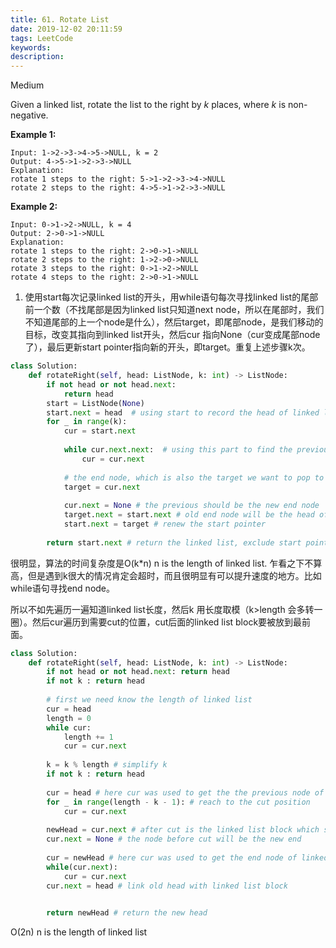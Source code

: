 ```yaml
---
title: 61. Rotate List
date: 2019-12-02 20:11:59
tags: LeetCode
keywords:
description:
---
```


Medium

Given a linked list, rotate the list to the right by *k* places, where *k* is non-negative.

**Example 1:**

```
Input: 1->2->3->4->5->NULL, k = 2
Output: 4->5->1->2->3->NULL
Explanation:
rotate 1 steps to the right: 5->1->2->3->4->NULL
rotate 2 steps to the right: 4->5->1->2->3->NULL
```

**Example 2:**

```
Input: 0->1->2->NULL, k = 4
Output: 2->0->1->NULL
Explanation:
rotate 1 steps to the right: 2->0->1->NULL
rotate 2 steps to the right: 1->2->0->NULL
rotate 3 steps to the right: 0->1->2->NULL
rotate 4 steps to the right: 2->0->1->NULL
```

<!--more-->

1. 使用start每次记录linked list的开头，用while语句每次寻找linked list的尾部前一个数（不找尾部是因为linked list只知道next node，所以在尾部时，我们不知道尾部的上一个node是什么），然后target，即尾部node，是我们移动的目标，改变其指向到linked list开头，然后cur 指向None（cur变成尾部node了），最后更新start pointer指向新的开头，即target。重复上述步骤k次。

```python
class Solution:
    def rotateRight(self, head: ListNode, k: int) -> ListNode:
        if not head or not head.next: 
            return head
        start = ListNode(None)
        start.next = head  # using start to record the head of linked list
        for _ in range(k):
            cur = start.next
            
            while cur.next.next:  # using this part to find the previous node of end node
                cur = cur.next
                
            # the end node, which is also the target we want to pop to the head
            target = cur.next 
            
            cur.next = None # the previous should be the new end node
            target.next = start.next # old end node will be the head of list
            start.next = target # renew the start pointer
        
        return start.next # return the linked list, exclude start pointer
```

很明显，算法的时间复杂度是O(k*n) n is the length of linked list. 乍看之下不算高，但是遇到k很大的情况肯定会超时，而且很明显有可以提升速度的地方。比如while语句寻找end node。

所以不如先遍历一遍知道linked list长度，然后k 用长度取模（k>length 会多转一圈）。然后cur遍历到需要cut的位置，cut后面的linked list block要被放到最前面。

```python
class Solution:
    def rotateRight(self, head: ListNode, k: int) -> ListNode:
        if not head or not head.next: return head
        if not k : return head 
    
        # first we need know the length of linked list
        cur = head
        length = 0
        while cur:
            length += 1
            cur = cur.next
            
        k = k % length # simplify k
        if not k : return head
        
        cur = head # here cur was used to get the the previous node of NewHead
        for _ in range(length - k - 1): # reach to the cut position
            cur = cur.next
        
        newHead = cur.next # after cut is the linked list block which should be placed on in front
        cur.next = None # the node before cut will be the new end
        
        cur = newHead # here cur was used to get the end node of linked list block
        while(cur.next):
            cur = cur.next
        cur.next = head # link old head with linked list block
        

        return newHead # return the new head
```

O(2n) n is the length of linked list